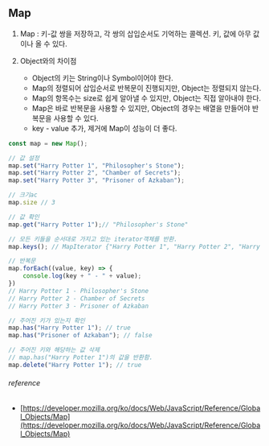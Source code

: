 ##  Map

1. Map : 키-값 쌍을 저장하고, 각 쌍의 삽입순서도 기억하는 콜렉션. 키, 값에 아무 값이나 올 수 있다.

2. Object와의 차이점

	* Object의 키는 String이나 Symbol이어야 한다. 
	* Map의 정렬되어 삽입순서로 반복문이 진행되지만, Object는 정렬되지 않는다.
	* Map의 항목수는 size로 쉽게 알아낼 수 있지만, Object는 직접 알아내야 한다.
	* Map은 바로 반복문을 사용할 수 있지만, Object의 경우는 배열을 만들어야 반복문을 사용할 수 있다.
	* key - value 추가, 제거에 Map이 성능이 더 좋다.


```javascript
const map = new Map();

// 값 설정
map.set("Harry Potter 1", "Philosopher's Stone");
map.set("Harry Potter 2", "Chamber of Secrets");
map.set("Harry Potter 3", "Prisoner of Azkaban");

// 크기ac
map.size // 3

// 값 확인
map.get("Harry Potter 1");// "Philosopher's Stone"

// 모든 키들을 순서대로 가지고 있는 iterator객체를 반환.
map.keys(); // MapIterator {"Harry Potter 1", "Harry Potter 2", "Harry Potter 3"}

// 반복문
map.forEach((value, key) => {
	console.log(key + " - " + value); 
})
// Harry Potter 1 - Philosopher's Stone
// Harry Potter 2 - Chamber of Secrets
// Harry Potter 3 - Prisoner of Azkaban

// 주어진 키가 있는지 확인
map.has("Harry Potter 1"); // true
map.has("Prisoner of Azkaban"); // false

// 주어진 키와 해당하는 값 삭제
// map.has("Harry Potter 1")의 값을 반환함.
map.delete("Harry Potter 1"); // true
```

###### reference
* [https://developer.mozilla.org/ko/docs/Web/JavaScript/Reference/Global_Objects/Map](https://developer.mozilla.org/ko/docs/Web/JavaScript/Reference/Global_Objects/Map)

